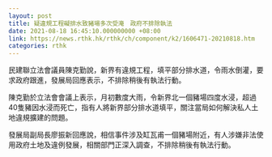 ```yaml
---
layout: post
title: 疑違規工程礙排水致豬場多次受淹　政府不排除執法
date: 2021-08-18 16:45:10.000000000 +08:00
link: https://news.rthk.hk/rthk/ch/component/k2/1606471-20210818.htm
categories: rthk
---
```


民建聯立法會議員陳克勤說，新界有違規工程，填平部分排水道，令雨水倒灌，要求政府跟進，發展局回應表示，不排除稍後有執法行動。

陳克勤於立法會會議上表示，月初數度大雨，令新界北一個豬場四度水浸，超過40隻豬因水浸而死亡，指有人將新界部分排水道填平，關注當局如何解決私人土地違規擴建的問題。

發展局副局長廖振新回應說，相信事件涉及缸瓦甫一個豬場附近，有人涉嫌非法使用政府土地及違例發展，相關部門正深入調查，不排除稍後有執法行動。
